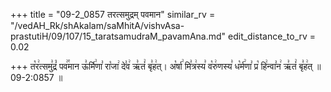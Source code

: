 +++
title = "09-2_0857 तरत्समुद्रम् पवमान"
similar_rv = "/vedAH_Rk/shAkalam/saMhitA/vishvAsa-prastutiH/09/107/15_taratsamudraM_pavamAna.md"
edit_distance_to_rv = 0.02

+++
त꣡र꣢त्समु꣣द्रं꣡ पव꣢꣯मान ऊ꣣र्मि꣢णा꣣ रा꣡जा꣢ दे꣣व꣢ ऋ꣣तं꣢ बृ꣣ह꣢त्। अ꣡र्षा꣢ मि꣣त्र꣢स्य꣣ व꣡रु꣢णस्य꣣ ध꣡र्म꣢णा꣣ प्र꣡ हि꣢न्वा꣣न꣢ ऋ꣣तं꣢ बृ꣣ह꣢त् ॥ 09-2:0857 ॥

<div class="js_include " url="/vedAH_Rk/shAkalam/saMhitA/vishvAsa-prastutiH/09/107/15_taratsamudraM_pavamAna.md"  newLevelForH1="2" title="विश्वास-शाकल-प्रस्तुतिः"  > </div>